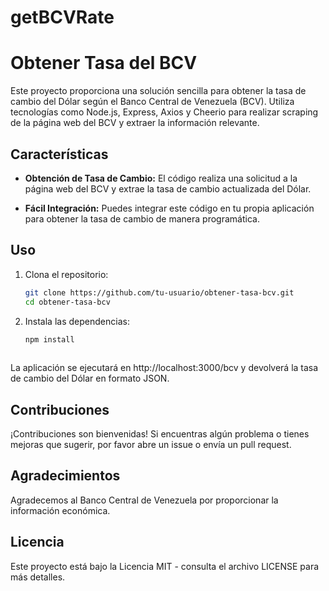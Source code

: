 # getBCVRate

# Obtener Tasa del BCV

Este proyecto proporciona una solución sencilla para obtener la tasa de cambio del Dólar según el Banco Central de Venezuela (BCV). Utiliza tecnologías como Node.js, Express, Axios y Cheerio para realizar scraping de la página web del BCV y extraer la información relevante.

## Características

- **Obtención de Tasa de Cambio:** El código realiza una solicitud a la página web del BCV y extrae la tasa de cambio actualizada del Dólar.

- **Fácil Integración:** Puedes integrar este código en tu propia aplicación para obtener la tasa de cambio de manera programática.

## Uso

1. Clona el repositorio:

   ```bash
   git clone https://github.com/tu-usuario/obtener-tasa-bcv.git
   cd obtener-tasa-bcv

2. Instala las dependencias:

   ```bash
   npm install
  
La aplicación se ejecutará en http://localhost:3000/bcv y devolverá la tasa de cambio del Dólar en formato JSON.

## Contribuciones
¡Contribuciones son bienvenidas! Si encuentras algún problema o tienes mejoras que sugerir, por favor abre un issue o envía un pull request.

## Agradecimientos
Agradecemos al Banco Central de Venezuela por proporcionar la información económica.

## Licencia
Este proyecto está bajo la Licencia MIT - consulta el archivo LICENSE para más detalles.
